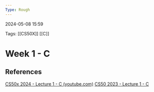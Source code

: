```yaml
---
Type: Rough
---
```

2024-05-08 15:59

Tags: [[CS50X]] [[C]]


# Week 1 - C



## References

[CS50x 2024 - Lecture 1 - C (youtube.com)](https://www.youtube.com/watch?v=cwtpLIWylAw)
[CS50 2023 - Lecture 1 - C](https://cdn.cs50.net/2023/fall/lectures/1/lecture1.pdf)